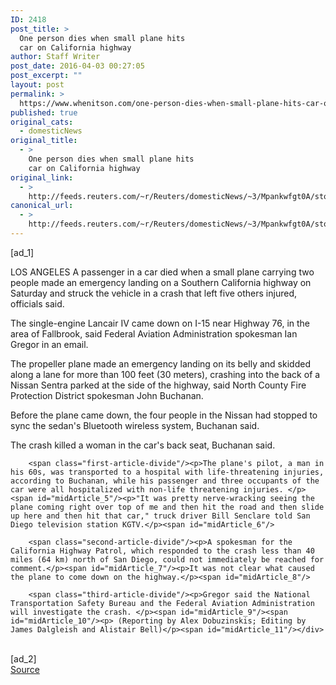 ```yaml
---
ID: 2418
post_title: >
  One person dies when small plane hits
  car on California highway
author: Staff Writer
post_date: 2016-04-03 00:27:05
post_excerpt: ""
layout: post
permalink: >
  https://www.whenitson.com/one-person-dies-when-small-plane-hits-car-on-california-highway/
published: true
original_cats:
  - domesticNews
original_title:
  - >
    One person dies when small plane hits
    car on California highway
original_link:
  - >
    http://feeds.reuters.com/~r/Reuters/domesticNews/~3/Mpankwfgt0A/story01.htm
canonical_url:
  - >
    http://feeds.reuters.com/~r/Reuters/domesticNews/~3/Mpankwfgt0A/story01.htm
---
```

 [ad_1]
<br><div id="articleText">
<span id="midArticle_start"/>

<span class="focusParagraph" readability="5"><p><span class="articleLocation">LOS ANGELES</span> A passenger in a car died when a small plane carrying two people made an emergency landing on a Southern California highway on Saturday and struck the vehicle in a crash that left five others injured, officials said.</p></span><span id="midArticle_0"/><p>The single-engine Lancair IV came down on I-15 near Highway 76, in the area of Fallbrook, said Federal Aviation Administration spokesman Ian Gregor in an email.</p><span id="midArticle_1"/><p>The propeller plane made an emergency landing on its belly and skidded along a lane for more than 100 feet (30 meters), crashing into the back of a Nissan Sentra parked at the side of the highway, said North County Fire Protection District spokesman John Buchanan. </p><span id="midArticle_2"/><p>Before the plane came down, the four people in the Nissan had stopped to sync the sedan's Bluetooth wireless system, Buchanan said. </p><span id="midArticle_3"/><p>The crash killed a woman in the car's back seat, Buchanan said. </p><span id="midArticle_4"/>
        
        <span class="first-article-divide"/><p>The plane's pilot, a man in his 60s, was transported to a hospital with life-threatening injuries, according to Buchanan, while his passenger and three occupants of the car were all hospitalized with non-life threatening injuries. </p><span id="midArticle_5"/><p>"It was pretty nerve-wracking seeing the plane coming right over top of me and then hit the road and then slide up here and then hit that car," truck driver Bill Senclare told San Diego television station KGTV.</p><span id="midArticle_6"/>
        
        <span class="second-article-divide"/><p>A spokesman for the California Highway Patrol, which responded to the crash less than 40 miles (64 km) north of San Diego, could not immediately be reached for comment.</p><span id="midArticle_7"/><p>It was not clear what caused the plane to come down on the highway.</p><span id="midArticle_8"/>
        
        <span class="third-article-divide"/><p>Gregor said the National Transportation Safety Bureau and the Federal Aviation Administration will investigate the crash. </p><span id="midArticle_9"/><span id="midArticle_10"/><p> (Reporting by Alex Dobuzinskis; Editing by James Dalgleish and Alistair Bell)</p><span id="midArticle_11"/></div>
<br>[ad_2]
<br><a href="http://feeds.reuters.com/~r/Reuters/domesticNews/~3/Mpankwfgt0A/story01.htm">Source </a>